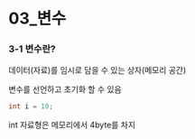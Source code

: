 # 03_변수

### 3-1 변수란?

데이터(자료)를 임시로 담을 수 있는 상자(메모리 공간)

변수를 선언하고 초기화 할 수 있음 

```java
int i = 10;
```

int 자료형은 메모리에서 4byte를 차지